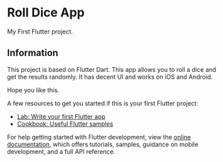 # Roll Dice App

My First Flutter project.

## Information

This project is based on Flutter Dart.
This app allows you to roll a dice and get the results randomly.
It has decent UI and works on iOS and Android.

Hope you like this.

A few resources to get you started if this is your first Flutter project:

- [Lab: Write your first Flutter app](https://docs.flutter.dev/get-started/codelab)
- [Cookbook: Useful Flutter samples](https://docs.flutter.dev/cookbook)

For help getting started with Flutter development, view the
[online documentation](https://docs.flutter.dev/), which offers tutorials,
samples, guidance on mobile development, and a full API reference.

